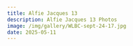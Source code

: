 ```yaml
---
title: Alfie Jacques 13
description: Alfie Jacques 13 Photos
image: /img/gallery/WLBC-sept-24-17.jpg
date: 2025-05-11
---
```


